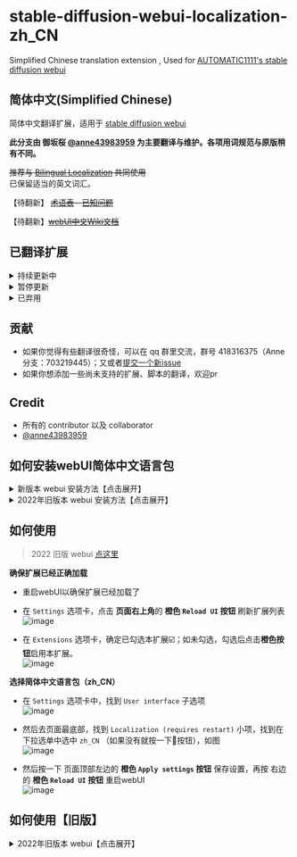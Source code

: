 # stable-diffusion-webui-localization-zh_CN
Simplified Chinese translation extension , Used for [AUTOMATIC1111's stable diffusion webui](https://github.com/AUTOMATIC1111/stable-diffusion-webui)

## 简体中文(Simplified Chinese)
简体中文翻译扩展，适用于 [stable diffusion webui](https://github.com/AUTOMATIC1111/stable-diffusion-webui)

**此分支由 御坂桜 [@anne43983959](https://github.com/anne43983959) 为主要翻译与维护。各项用词规范与原版稍有不同。**

~~推荐与 [Bilingual Localization](https://github.com/journey-ad/sd-webui-bilingual-localization) 共同使用~~  
已保留适当的英文词汇。

【待翻新】 ~~[术语表](Terminology.md) - [已知问题](Known-Bug.md)~~

【待翻新】~~[webUI中文Wiki文档](https://github.com/dtlnor/stable-diffusion-webui-localization-zh_CN/wiki)~~

## 已翻译扩展
<details>
  <summary>持续更新中</summary>

  - [x] [composable-lora / LoRA修饰限制](https://github.com/a2569875/stable-diffusion-webui-composable-lora)  
  - [x] [controlnet / 扩散控制网络](https://github.com/Mikubill/sd-webui-controlnet)  
  - [x] [images-browser / 图库浏览器](https://github.com/AlUlkesh/stable-diffusion-webui-images-browser)  
  - [x] [Multidiffusion / 分块多重扩散](https://github.com/pkuliyi2015/multidiffusion-upscaler-for-automatic1111)  
  - [x] [tagcomplete / tag自动补全](https://github.com/DominikDoom/a1111-sd-webui-tagcomplete)  
  - [x] [two-shot/latent couple / 画面分区(Latent Couple)](https://github.com/ashen-sensored/stable-diffusion-webui-two-shot)  
  - [x] [Civitai-Helper / C站助手](https://github.com/butaixianran/Stable-Diffusion-Webui-Civitai-Helper)  
  - [x] [kitchen-theme / Kitchen 主题](https://github.com/canisminor1990/sd-web-ui-kitchen-theme)  
  - [x] [prompt-all-in-one / 提示词管理](https://github.com/Physton/sd-webui-prompt-all-in-one)  
  - [x] [lora-block-weight / LoRA权重分层设置插件](https://github.com/hako-mikan/sd-webui-lora-block-weight)  
  - [x] [zoomimage / 页内图片浏览缩放控件](https://github.com/viyiviyi/stable-diffusion-webui-zoomimage)  
  - [x] [sd_shutdown_button / 一键退出按钮](https://github.com/EnsignMK/sd_shutdown_button)  
  - [x] [Toolkit / 模型工具包](https://github.com/arenasys/stable-diffusion-webui-model-toolkit)  
</details>
<details>
  <summary>暂停更新</summary>

  - [x] [cutoff / 色彩分离](https://github.com/hnmr293/sd-webui-cutoff)  
  - [x] [3d-open-pose-editor / 3D OpenPose 编辑器](https://github.com/nonnonstop/sd-webui-3d-open-pose-editor)  
  - [x] [Config-Presets / 预设配置](https://github.com/Zyin055/Config-Presets)  
  - [x] [system-info / 系统信息](https://github.com/vladmandic/sd-extension-system-info)  
  - [x] [openpose-editor / OpenPose 编辑器](https://github.com/fkunn1326/openpose-editor)  
  - [x] [After Detailer，Adetailer / 细节修复](https://github.com/Bing-su/adetailer)  
  - [x] [sd-webui-comfyui / 嵌入式 ComfyUI 插件](https://github.com/ModelSurge/sd-webui-comfyui)  
  - [x] [PBRemTools / PBRem背景去除](https://github.com/mattyamonaca/PBRemTools)  
  - [x] [wd14-tagger / WD1.4 Tag反推](https://github.com/picobyte/stable-diffusion-webui-wd14-tagger)  
  - [x] [ML-Danbooru / MLDanbooru Tag反推](https://github.com/7eu7d7/ML-Danbooru-webui.git)  
  - [x] [SuperMerger / SuperMerger](https://github.com/hako-mikan/sd-webui-supermerger)  
  - [x] [sd-ratio-lock / 画面比例控件](https://github.com/bit9labs/sd-ratio-lock)  
</details>
<details>
  <summary>已弃用</summary>

  - [ ] [Cozy-Nest / Cozy-Nest主题](https://github.com/Nevysha/Cozy-Nest)  
  - [ ] [grid_add_image_number / 图片序号标注插件](https://github.com/AlUlkesh/sd_grid_add_image_number)  
  - [ ] [aesthetic-scorer / 美学评分插件](https://github.com/vladmandic/sd-extension-aesthetic-scorer)  
  - [ ] [pixelization / 像素化插件](https://github.com/AUTOMATIC1111/stable-diffusion-webui-pixelization)  
  - [ ] [tokenizer / 词元分析器](https://github.com/AUTOMATIC1111/stable-diffusion-webui-tokenizer)  
  - [ ] [vram-estimator / 显存评估](https://github.com/space-nuko/a1111-stable-diffusion-webui-vram-estimator)  
  - [ ] [Dataset Tag Editor / 数据集 Tag 编辑器](https://github.com/toshiaki1729/stable-diffusion-webui-dataset-tag-editor)  
  - [ ] [lycoris / LyCORIS插件](https://github.com/KohakuBlueleaf/a1111-sd-webui-lycoris)  
  - [ ] [Local Latent upscaLer / 局部细化](https://github.com/hnmr293/sd-webui-llul)  
  - [ ] [locon / LoCon插件](https://github.com/KohakuBlueleaf/a1111-sd-webui-locon)  
  - [ ] [Hires.fix+ / 高分辨率修复+](https://github.com/lihaoyun6/sd-webui-Hires-fix-Plus)  
  - [ ] [auto-translate-language / 自动翻译](https://github.com/hyd998877/stable-diffusion-webui-auto-translate-language)  
  - [ ] [novelai-2-local-prompt / novelai 转 webui 括号](https://github.com/animerl/novelai-2-local-prompt)  
  - [ ] [depth-lib / 深度图编辑插件](https://github.com/jexom/sd-webui-depth-lib)  
  - [ ] [rembg / 背景去除插件](https://github.com/AUTOMATIC1111/stable-diffusion-webui-rembg)  
  - [ ] [merge-block-weighted / 分块加权模型合并插件(MBW)](https://github.com/bbc-mc/sdweb-merge-block-weighted-gui)  
  - [ ] [additional-networks / 附加网络(AddNet)](https://github.com/kohya-ss/sd-webui-additional-networks)  
  - [ ] [Regional Prompter / 画面分区(Regional Prompter)](https://github.com/hako-mikan/sd-webui-regional-prompter)  
  - [ ] [bilingual-localization / 双语本地化插件](https://github.com/journey-ad/sd-webui-bilingual-localization)  
  - [ ] [catppuccin / 界面个性化设置](https://github.com/catppuccin/stable-diffusion-webui)  
  - [ ] [gelbooru-prompt / Gelbooru标签自动摘录](https://github.com/antis0007/sd-webui-gelbooru-prompt)  
  - [ ] [model-converter / 模型格式转换](https://github.com/Akegarasu/sd-webui-model-converter)  
  - [ ] [multiple-hypernetworks / 多超网络加载](https://github.com/antis0007/sd-webui-multiple-hypernetworks)  
  - [ ] [posex / 3D OpenPose 编辑器(Posex)](https://github.com/hnmr293/posex)  
  - [ ] [xyplus / X/Y图表 Plus 插件](https://github.com/bbc-mc/sdweb-xyplus)  
  - [ ] [prompt_translator / 机翻提示词(Prompt Translator)](https://github.com/ParisNeo/prompt_translator)  
  - [ ] [Token Merging / 词元合并加速](https://github.com/SLAPaper/a1111-sd-webui-tome)  
  - [ ] [TensorRT / TensorRT支持插件](https://github.com/AUTOMATIC1111/stable-diffusion-webui-tensorrt)  
  - [ ] [vectorscope-cc / Vectorscope CC 调色器](https://github.com/Haoming02/sd-webui-vectorscope-cc)  

</details>

## 贡献
- 如果你觉得有些翻译很奇怪，可以在 qq 群里交流，群号 418316375（Anne分支：703219445）；又或者[提交一个新issue](https://github.com/dtlnor/stable-diffusion-webui-localization-zh_CN/issues/new/choose)
- 如果你想添加一些尚未支持的扩展、脚本的翻译，欢迎pr

## Credit
- 所有的 contributor 以及 collaborator
- [@anne43983959](https://github.com/anne43983959)

## 如何安装webUI简体中文语言包

<details>
  <summary>新版本 webui 安装方法【点击展开】</summary>

  ### 1. 通过官方扩展列表安装
  此扩展可以在 **Extension** 选项卡里面通过加载官方插件列表直接安装
  - 点击 `Extension` 选项卡，点击 `Avaliable` 子选项卡
  - **取消勾选** `localization`，再把其他勾上，然后点击 **橙色按钮**，如下图
  ![image](https://user-images.githubusercontent.com/21131439/220507253-65b91219-05ac-4932-a129-0fcd1e55ffaa.png)

  - 在 `zh_CN Localization` 这一项的右边点击 `install`
  ![image](https://user-images.githubusercontent.com/21131439/220507520-77eab48a-272b-4a06-a38a-ca721181092f.png)
  - 安装完成，跳转到 [如何使用](#如何使用)

  ### 2. 或者，通过网址安装
  - 点击 `Extension` 选项卡，点击 `Install from URL` 子选项卡
  - 复制本 git 仓库网址：
  ```
  https://github.com/dtlnor/stable-diffusion-webui-localization-zh_CN
  ```
  - 粘贴进 URL 栏，点击 `Install`，如图
  ![image](https://user-images.githubusercontent.com/60730393/202898107-e207d645-e446-456c-8a5b-6dd400eba480.png)  
  - 安装完成，跳转到 [如何使用](#如何使用)

  ### 3. 又或者，直接下载然后放在对应路径
  - [下载本 git 仓库](https://codeload.github.com/dtlnor/stable-diffusion-webui-localization-zh_CN/zip/refs/heads/main)为 zip 档案
  ![image](https://user-images.githubusercontent.com/60730393/202898203-8f4265ff-efc1-4cb4-887a-86af291c000e.png)  

  - 解压，并把文件夹放置在 webui 根目录下的 `extensions` 文件夹中，放好之后应该会如下图
  ![image](https://user-images.githubusercontent.com/60730393/202898631-e4f6b3e2-b1d2-4258-b003-3142597fff3b.png)  
  - 安装完成，跳转到 [如何使用](#如何使用)

</details>

<details>
  <summary>2022年旧版本 webui 安装方法【点击展开】</summary>

  ### 1. 通过官方扩展列表安装【旧版】
  此扩展可以在 **extension** 选项卡里面通过加载官方插件列表直接安装
  - 点击 `extension` 选项卡，点击 `Avaliable` 子选项卡
  - **取消勾选** `localization`，然后点击 **橙色按钮**，如下图
  ![image](https://user-images.githubusercontent.com/60730393/202897956-484e2aaa-89db-4612-8e69-8d76458e23d0.png)  

  - 在 `zh_CN Localization` 这一项的右边点击 `install`
  ![image](https://user-images.githubusercontent.com/60730393/202897890-cd502e8d-dee0-48f8-835a-c3446cfb526c.png)
  - 安装完成，跳转到 [如何使用](#如何使用)

  ### 2. 或者，通过网址安装【旧版】
  - 点击 `extension` 选项卡，点击 `Install from URL` 子选项卡
  - 复制本 git 仓库网址：
  ```
  https://github.com/dtlnor/stable-diffusion-webui-localization-zh_CN
  ```
  - 粘贴进 URL 栏，点击 `Install`，如图
  ![image](https://user-images.githubusercontent.com/60730393/202898107-e207d645-e446-456c-8a5b-6dd400eba480.png)  
  - 安装完成，跳转到 [如何使用](#如何使用)

  ### 3. 又或者，直接下载然后放在对应路径【旧版】
  - [下载本 git 仓库](https://codeload.github.com/dtlnor/stable-diffusion-webui-localization-zh_CN/zip/refs/heads/main)为 zip 档案
  ![image](https://user-images.githubusercontent.com/60730393/202898203-8f4265ff-efc1-4cb4-887a-86af291c000e.png)  

  - 解压，并把文件夹放置在 webui 根目录下的 `extensions` 文件夹中，放好之后应该会如下图
  ![image](https://user-images.githubusercontent.com/60730393/202898631-e4f6b3e2-b1d2-4258-b003-3142597fff3b.png)  
  - 安装完成，跳转到 [如何使用](#如何使用)

</details>

## 如何使用

  > 2022 旧版 webui [点这里](#如何使用旧版)
  
  **确保扩展已经正确加载**  
  
  - 重启webUI以确保扩展已经加载了  
  
  - 在 `Settings` 选项卡，点击 **页面右上角**的 **橙色 `Reload UI` 按钮** 刷新扩展列表  
    ![image](https://user-images.githubusercontent.com/21131439/220509147-89b29802-2f9f-4db2-a21d-2dc99afa2d96.png)  

  - 在 `Extensions` 选项卡，确定已勾选本扩展☑️；如未勾选，勾选后点击**橙色按钮**启用本扩展。  
    ![image](https://user-images.githubusercontent.com/21131439/220509469-5c2af595-aece-4405-88f4-eb0638f8f22a.png)  

  **选择简体中文语言包（zh_CN）**  
  
  - 在 `Settings` 选项卡中，找到 `User interface` 子选项  
    ![image](https://user-images.githubusercontent.com/21131439/220509760-b8680fcd-9673-47e3-ba47-2ae0baf41d51.png)  
  
  - 然后去页面最底部，找到 `Localization (requires restart)` 小项，找到在下拉选单中选中 `zh_CN` （如果没有就按一下🔄按钮），如图  
  ![image](https://user-images.githubusercontent.com/21131439/220510690-4445c0bc-b70b-4943-b69c-270faa7cffc1.png)  

  - 然后按一下 页面顶部左边的 **橙色 `Apply settings` 按钮** 保存设置，再按 右边的 **橙色 `Reload UI` 按钮** 重启webUI  
  ![image](https://user-images.githubusercontent.com/21131439/220510486-90a1cf87-345b-48a7-8286-26dc02c0634e.png)  

</details>

## 如何使用【旧版】

<details>
  <summary> 2022年旧版本 webui【点击展开】</summary>


  **重启webUI以启用扩展**
  - 在 `Settings` 选项卡，点击 **页面底部**的 **橙色按钮** 刷新扩展列表
  - 在 `Extensions` 选项卡，确定已勾选本扩展☑️；如未勾选，勾选后点击**橙色按钮**启用本扩展。  

  **选择简体中文语言包（zh_CN）**  
  - 在 `Settings` 选项卡中，找到 `Localization (requires restart)` 小项，然后在下拉选单中选中 `zh_CN` （如果没有就按一下🔄按钮），如图  
  ![image](https://user-images.githubusercontent.com/60730393/202900620-263cbdd3-0559-4b08-acd6-29570add8a3f.png)  

  - 然后按一下 页面顶部的  **橙色按钮** 保存设置，再按 页面底部的 **橙色按钮** 重启webUI  
  ![image](https://user-images.githubusercontent.com/60730393/202901412-26765c04-e69c-4beb-a56b-9e310ed273ca.png)  
  ![image](https://user-images.githubusercontent.com/60730393/202901401-de7d34e9-67c6-4f39-8f5f-b0c0c7a58b54.png)

</details>
